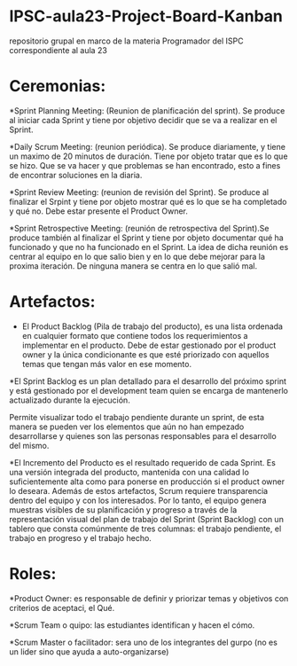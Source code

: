 # IPSC-aula23-Project-Board-Kanban
repositorio grupal en marco de la materia Programador del ISPC correspondiente al aula 23

# Ceremonias:
*Sprint Planning Meeting: (Reunion de planificación del sprint). Se produce al iniciar cada Sprint y tiene por objetivo decidir que se va a realizar en el Sprint.

*Daily Scrum Meeting: (reunion periódica). Se produce diariamente, y tiene un maximo de 20 minutos de duración. Tiene por objeto tratar que es lo que se hizo. Que se va hacer y que problemas se han encontrado, esto a fines de encontrar soluciones en la diaria.

*Sprint Review Meeting: (reunion de revisión del Sprint). Se produce al finalizar el Srpint y tiene por objeto mostrar qué es lo que se ha completado y qué no. Debe estar presente el Product Owner.

*Sprint Retrospective Meeting: (reunión de retrospectiva del Sprint).Se produce también al finalizar el Sprint y tiene por objeto documentar qué ha funcionado y que no ha funcionado en el Sprint. La idea de dicha reunión es centrar al equipo en lo que salio bien y en lo que debe mejorar para la proxima iteración. De ninguna manera se centra en lo que salió mal.

# Artefactos:
 * El Product Backlog (Pila de trabajo del producto), es una lista ordenada en cualquier formato que contiene todos los requerimientos a implementar en el producto. Debe de estar gestionado por el product owner y la única condicionante es que esté priorizado con aquellos temas que tengan más valor en ese momento.
  
 *El Sprint Backlog es un plan detallado para el desarrollo del próximo sprint y está gestionado por el development team quien se encarga de mantenerlo actualizado durante la ejecución.

Permite visualizar todo el trabajo pendiente durante un sprint, de esta manera se pueden ver los elementos que aún no han empezado  desarrollarse y quienes son las personas responsables para el desarrollo del mismo. 

*El Incremento del Producto es el resultado requerido de cada Sprint. Es una versión integrada del producto, mantenida con una calidad lo suficientemente alta como para ponerse en producción si el product owner lo deseara. Además de estos artefactos, Scrum requiere transparencia dentro del equipo y con los interesados. Por lo tanto, el equipo genera muestras visibles de su planificación y progreso a través de la representación visual del plan de trabajo del Sprint (Sprint Backlog) con un tablero que consta comúnmente de tres columnas: el trabajo pendiente, el trabajo en progreso y el trabajo hecho.

# Roles:  

*Product  Owner: es responsable de definir y priorizar temas y objetivos con criterios de aceptaci, el Qué.

*Scrum Team o quipo: las estudiantes identifican y hacen el cómo.

*Scrum Master o facilitador: sera uno de los integrantes del gurpo (no es un lider sino que ayuda a auto-organizarse)
